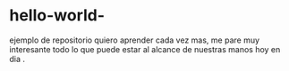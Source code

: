 # hello-world-
ejemplo de repositorio 
quiero aprender cada vez mas, me pare muy interesante todo lo que puede estar al alcance de nuestras manos hoy en dia .
